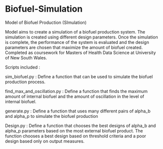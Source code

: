 # Biofuel-Simulation
Model of Biofuel Production (SImulation)


Model aims to create a simulation of a biofuel production system. The simulation is created using different design parameters. Once the simulation is complete, the performance of the system is evaluated and the design parameters are chosen that maximize the amount of biofuel created. Completed as coursework for Masters of Health Data Science at University of New South Wales.

Scripts included :

sim_biofuel.py : Define a function that can be used to simulate the biofuel production process.

find_max_and_oscillation.py : Define a function that finds the maximum amount of internal biofuel and the amount of oscillation in the level of internal biofuel.

generate.py : Define a function that uses many different pairs of alpha_b and alpha_p to simulate the biofuel production

Design.py : Define a function that chooses the best designs of alpha_b and alpha_p parameters based on the most external biofuel product. The function chooses a best design based on threshold criteria and a poor design based only on output measures.
